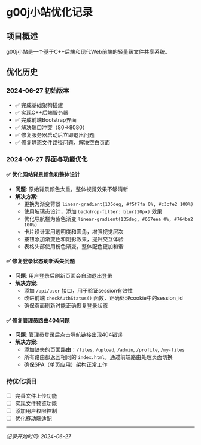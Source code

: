 # g00j小站优化记录

## 项目概述
g00j小站是一个基于C++后端和现代Web前端的轻量级文件共享系统。

## 优化历史

### 2024-06-27 初始版本
- ✅ 完成基础架构搭建
- ✅ 实现C++后端服务器
- ✅ 完成前端Bootstrap界面
- ✅ 解决端口冲突（80→8080）
- ✅ 修复服务器启动后立即退出问题
- ✅ 修复静态文件路径问题，解决空白页面

### 2024-06-27 界面与功能优化

#### ✅ 优化网站背景颜色和整体设计
- **问题**: 原始背景颜色太重，整体视觉效果不够清新
- **解决方案**: 
  - 更换为渐变背景 `linear-gradient(135deg, #f5f7fa 0%, #c3cfe2 100%)`
  - 使用玻璃态设计，添加 `backdrop-filter: blur(10px)` 效果
  - 优化导航栏为紫色渐变 `linear-gradient(135deg, #667eea 0%, #764ba2 100%)`
  - 卡片设计采用透明度和圆角，增强视觉层次
  - 按钮添加渐变色和阴影效果，提升交互体验
  - 表格头部使用粉色渐变，整体配色更加和谐

#### ✅ 修复登录状态刷新丢失问题  
- **问题**: 用户登录后刷新页面会自动退出登录
- **解决方案**:
  - 添加 `/api/user` 接口，用于验证session有效性
  - 改进前端 `checkAuthStatus()` 函数，正确处理cookie中的session_id
  - 确保页面刷新时能正确恢复登录状态

#### ✅ 修复管理员路由404问题
- **问题**: 管理员登录后点击导航链接出现404错误
- **解决方案**:
  - 添加缺失的页面路由：`/files`, `/upload`, `/admin`, `/profile`, `/my-files`
  - 所有路由都返回相同的 `index.html`，通过前端路由处理页面切换
  - 确保SPA（单页应用）架构正常工作

### 待优化项目
- [ ] 完善文件上传功能
- [ ] 实现文件预览功能
- [ ] 添加用户权限控制
- [ ] 优化移动端适配

---
*记录开始时间: 2024-06-27* 